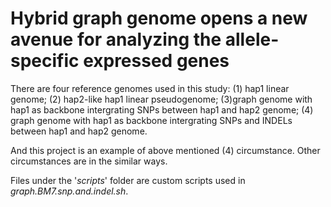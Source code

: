 # Hybrid graph genome opens a new avenue for analyzing the allele-specific expressed genes

There are four reference genomes used in this study: (1) hap1 linear genome; (2) hap2-like hap1 linear pseudogenome; (3)graph genome with hap1 as backbone intergrating SNPs between hap1 and hap2 genome; (4) graph genome with hap1 as backbone intergrating SNPs and INDELs between hap1 and hap2 genome.<br>

And this project is an example of above mentioned (4) circumstance. Other circumstances are in the similar ways.<br>

Files under the '_scripts_' folder are custom scripts used in _graph.BM7.snp.and.indel.sh_.

